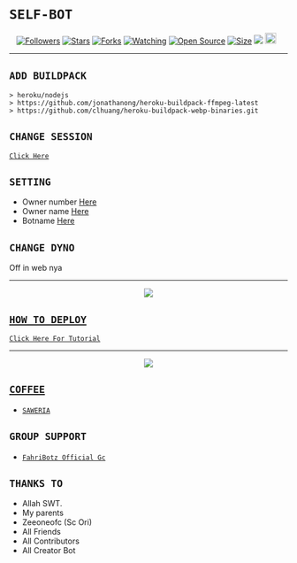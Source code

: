# ```SELF-BOT```
<p align="center">
<a href="https://github.com/zeeoneofc/followers"><img title="Followers" src="https://img.shields.io/github/followers/zeeoneofc?color=red&style=flat-square"></a>
<a href="https://github.com/BOTZ4YOU/FahriBotzWaV6/stargazers/"><img title="Stars" src="https://img.shields.io/github/stars/BOTZ4YOU/FahriBotzWaV6?color=blue&style=flat-square"></a>
<a href="https://github.com/BOTZ4YOU/FahriBotzWaV6/network/members"><img title="Forks" src="https://img.shields.io/github/forks/BOTZ4YOU/FahriBotzWaV6?color=red&style=flat-square"></a>
<a href="https://github.com/BOTZ4YOU/FahriBotzWaV6/watchers"><img title="Watching" src="https://img.shields.io/github/watchers/BOTZ4YOU/FahriBotzWaV6?label=Watchers&color=blue&style=flat-square"></a>
<a href="https://github.com/BOTZ4YOU/FahriBotzWaV6"><img title="Open Source" src="https://badges.frapsoft.com/os/v2/open-source.svg?v=103"></a>
<a href="https://github.com/BOTZ4YOU/FahriBotzWaV6/"><img title="Size" src="https://img.shields.io/github/repo-size/BOTZ4YOU/FahriBotzWaV6?style=flat-square&color=green"></a>
<a href="https://hits.seeyoufarm.com"><img src="https://hits.seeyoufarm.com/api/count/incr/badge.svg?url=https%3A%2F%2Fgithub.com%2Fzeeoneofc%2FAlphab0t12&count_bg=%2379C83D&title_bg=%23555555&icon=probot.svg&icon_color=%2300FF6D&title=hits&edge_flat=false"/></a>
<a href="https://github.com/BOTZ4YOU/FahriBotzWaV6/graphs/commit-activity"><img height="20" src="https://img.shields.io/badge/Maintained%3F-yes-green.svg"></a>&nbsp;&nbsp;
</p>
<p align='center'>
    </p>

-------

## `ADD BUILDPACK`

```
> heroku/nodejs
> https://github.com/jonathanong/heroku-buildpack-ffmpeg-latest
> https://github.com/clhuang/heroku-buildpack-webp-binaries.git
```

## `CHANGE SESSION`

[`Click Here`](https://github.com/BOTZ4YOU/FahriBotzWaV6/blob/master/session.json#L1)

## `SETTING`

- Owner number [Here](https://github.com/BOTZ4YOU/FahriBotzWaV6/blob/master/settings.json#L1)
- Owner name [Here](https://github.com/BOTZ4YOU/FahriBotzWaV6/blob/master/settings.json#L1)
- Botname [Here](https://github.com/BOTZ4YOU/FahriBotzWaV6/blob/master/settings.json#L1)

## `CHANGE DYNO`

Off in web nya

----------

<p align="center">
  <a href="https://youtu.be/_CP2_1Yqauo"><img src="https://a.top4top.io/p_20888ybra1.jpg" />
</p>

## ```HOW TO DEPLOY```

[`Click Here For Tutorial`](https://youtu.be/5HgB__wARjM)<br>

----------

<p align="center">
  <a href="https://youtu.be/_CP2_1Yqauo"><img src="https://a.top4top.io/p_2081imvxm1.jpg" />
</p>


## ```COFFEE```

- [`SAWERIA`](https://saweria.co/FahriBotz)

## ```GROUP SUPPORT```

- [`FahriBotz Official Gc`](https://chat.whatsapp.com/BeJH7mw5pM5H8siiYyuqaO)

## `THANKS TO`

- Allah SWT.
- My parents
- Zeeoneofc (Sc Ori)
- All Friends
- All Contributors
- All Creator Bot
